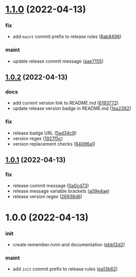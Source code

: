 # [1.1.0](https://github.com/vladdoster/remember.nvim/compare/v1.0.2...v1.1.0) (2022-04-13)


### fix

* add `maint` commit prefix to release rules ([8ab8496](https://github.com/vladdoster/remember.nvim/commit/8ab8496da38747479ca9a2608982bcb7f8ab2b56))

### maint

* update release commit message ([aae7155](https://github.com/vladdoster/remember.nvim/commit/aae7155459c1714673999bf98a680a6b8de66002))

## [1.0.2](https://github.com/vladdoster/remember.nvim/compare/v1.0.1...v1.0.2) (2022-04-13)


### docs

* add current version link to README.md ([6193772](https://github.com/vladdoster/remember.nvim/commit/619377285c0b90413c41aa5e4c525c91e7de4306))
* update release version badge in README.md ([1ea2362](https://github.com/vladdoster/remember.nvim/commit/1ea23622d7537981f6f370862eb0e5e3d80f4e5d))

### fix

* release badge URL ([5ad34c9](https://github.com/vladdoster/remember.nvim/commit/5ad34c9d01fd566d46095597762ae8a9be3fabd4))
* version regex ([1927f5c](https://github.com/vladdoster/remember.nvim/commit/1927f5c7cd6e8fa5e1ed5de25dfbf231a29689f9))
* version replacement checks ([64096a1](https://github.com/vladdoster/remember.nvim/commit/64096a135024540829ead8280f6a090798cab10f))

## [1.0.1](https://github.com/vladdoster/remember.nvim/compare/v1.0.0...v1.0.1) (2022-04-13)


### fix

* release commit message ([0a0cd73](https://github.com/vladdoster/remember.nvim/commit/0a0cd732267ba0d6d71536bbed06353bee89c159))
* release message variable brackets ([a09e4ae](https://github.com/vladdoster/remember.nvim/commit/a09e4ae47deae3dd3109b600543cdf689de44b64))
* release version regex ([26938d6](https://github.com/vladdoster/remember.nvim/commit/26938d61f5867efcd20540233b94f6d368c37892))

# 1.0.0 (2022-04-13)


### init

* create remember.nvim and documentation ([ebb12d2](https://github.com/vladdoster/remember.nvim/commit/ebb12d2ecb48b2e058bcb0ae532644819e6ede6f))

### maint

* add `init` commit prefix to release rules ([ea13b62](https://github.com/vladdoster/remember.nvim/commit/ea13b62fcf91a2bbf3bb4bd0bfec79b36ad02b48))
